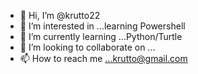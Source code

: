 - 👋 Hi, I’m @krutto22
- 👀 I’m interested in ...learning Powershell
- 🌱 I’m currently learning ...Python/Turtle
- 💞️ I’m looking to collaborate on ...
- 📫 How to reach me ...krutto@gmail.com

<!---
krutto22/krutto22 is a ✨ special ✨ repository because its `README.md` (this file) appears on your GitHub profile.
You can click the Preview link to take a look at your changes.
--->
